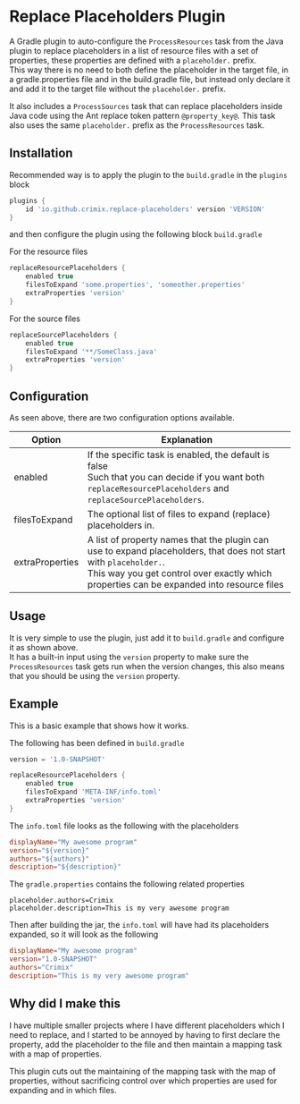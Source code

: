# Replace Placeholders Plugin
A Gradle plugin to auto-configure the `ProcessResources` task from the Java plugin to replace placeholders in a list of resource files
with a set of properties, these properties are defined with a `placeholder.` prefix.  
This way there is no need to both define the placeholder in the target file, in a gradle.properties file and in the build.gradle file, 
but instead only declare it and add it to the target file without the `placeholder.` prefix.

It also includes a `ProcessSources` task that can replace placeholders inside Java code using the Ant replace token pattern `@property_key@`.
This task also uses the same `placeholder.` prefix as the `ProcessResources` task.

## Installation
Recommended way is to apply the plugin to the `build.gradle` in the `plugins` block
```groovy
plugins {
    id 'io.github.crimix.replace-placeholders' version 'VERSION'
}
```
and then configure the plugin using the following block `build.gradle`

For the resource files
```groovy
replaceResourcePlaceholders {
    enabled true
    filesToExpand 'some.properties', 'someother.properties'
    extraProperties 'version'
}
```

For the source files
```groovy
replaceSourcePlaceholders {
    enabled true
    filesToExpand '**/SomeClass.java'
    extraProperties 'version'
}
```

## Configuration
As seen above, there are two configuration options available.

| **Option**      | **Explanation**                                                                                                                                                                                                 |
|-----------------|-----------------------------------------------------------------------------------------------------------------------------------------------------------------------------------------------------------------|
| enabled         | If the specific task is enabled, the default is false<br>Such that you can decide if you want both `replaceResourcePlaceholders` and `replaceSourcePlaceholders`. 
| filesToExpand   | The optional list of files to expand (replace) placeholders in.                                                                                                                                                 |
| extraProperties | A list of property names that the plugin can use to expand placeholders, that does not start with `placeholder.`.<br>This way you get control over exactly which properties can be expanded into resource files |

## Usage
It is very simple to use the plugin, just add it to `build.gradle` and configure it as shown above.  
It has a built-in input using the `version` property to make sure the `ProcessResources` task gets run when the version changes,
this also means that you should be using the `version` property.

## Example
This is a basic example that shows how it works.

The following has been defined in `build.gradle`
```groovy
version = '1.0-SNAPSHOT'

replaceResourcePlaceholders {
    enabled true
    filesToExpand 'META-INF/info.toml'
    extraProperties 'version'
}
```

The `info.toml` file looks as the following with the placeholders
```toml
displayName="My awesome program"
version="${version}"
authors="${authors}"
description="${description}"
```

The `gradle.properties` contains the following related properties
```properties
placeholder.authors=Crimix
placeholder.description=This is my very awesome program
```

Then after building the jar, the `info.toml` will have had its placeholders expanded, so it will look as the following
```toml
displayName="My awesome program"
version="1.0-SNAPSHOT"
authors="Crimix"
description="This is my very awesome program"
```


## Why did I make this
I have multiple smaller projects where I have different placeholders which I need to replace, 
and I started to be annoyed by having to first declare the property, add the placeholder to the file 
and then maintain a mapping task with a map of properties.

This plugin cuts out the maintaining of the mapping task with the map of properties,
without sacrificing control over which properties are used for expanding and in which files.

